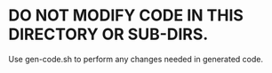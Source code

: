 # DO NOT MODIFY CODE IN THIS DIRECTORY OR SUB-DIRS.

Use gen-code.sh to perform any changes needed in generated code.


